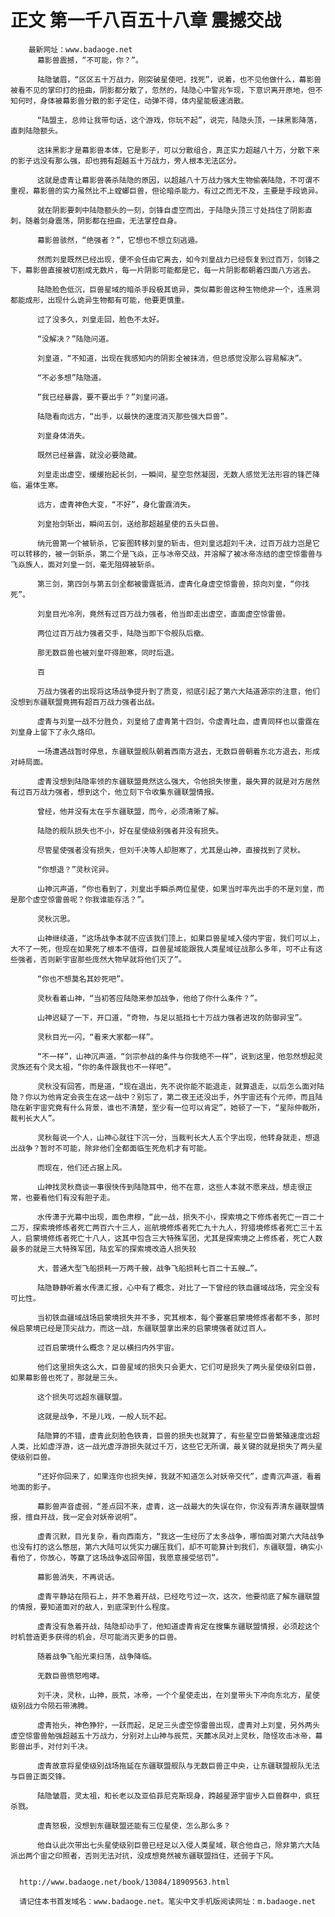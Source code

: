 # 正文 第一千八百五十八章 震撼交战
        最新网址：www.badaoge.net
          幕影兽震撼，“不可能，你？”。
      
          陆隐皱眉，“区区五十万战力，刚突破星使吧，找死”，说着，也不见他做什么，幕影兽被看不见的掌印打的扭曲，阴影都分散了，忽然的，陆隐心中警兆乍现，下意识离开原地，但不知何时，身体被幕影兽分散的影子定住，动弹不得，体内星能极速消散。
      
          “陆盟主，总帅让我带句话，这个游戏，你玩不起”，说完，陆隐头顶，一抹黑影降落，直刺陆隐额头。
      
          这抹黑影才是幕影兽本体，它是影子，可以分散组合，真正实力超越八十万，分散下来的影子远没有那么强，却也拥有超越五十万战力，旁人根本无法区分。
      
          这就是虚青让幕影兽袭杀陆隐的原因，以超越八十万战力强大生物偷袭陆隐，不可谓不重视，幕影兽的实力虽然比不上螳螂巨兽，但论暗杀能力，有过之而无不及，主要是手段诡异。
      
          就在阴影要刺中陆隐额头的一刻，剑锋自虚空而出，于陆隐头顶三寸处挡住了阴影直刺，随着剑身震荡，阴影都在扭曲，无法掌控自身。
      
          幕影兽骇然，“绝强者？”，它想也不想立刻逃遁。
      
          然而刘皇既然已经出现，便不会任由它离去，如今刘皇战力已经恢复到过百万，剑锋之下，幕影兽直接被切割成无数片，每一片阴影可能都是它，每一片阴影都朝着四面八方逃去。
      
          陆隐脸色低沉，巨兽星域的暗杀手段极其诡异，类似幕影兽这种生物绝非一个，连黑洞都能成形，出现什么诡异生物都有可能，他要更慎重。
      
          过了没多久，刘皇走回，脸色不太好。
      
          “没解决？”陆隐问道。
      
          刘皇道，“不知道，出现在我感知内的阴影全被抹消，但总感觉没那么容易解决”。
      
          “不必多想”陆隐道。
      
          “我已经暴露，要不要出手？”刘皇问道。
      
          陆隐看向远方，“出手，以最快的速度消灭那些强大巨兽”。
      
          刘皇身体消失。
      
          既然已经暴露，就没必要隐藏。
      
          刘皇走出虚空，缓缓抬起长剑，一瞬间，星空忽然凝固，无数人感觉无法形容的锋芒降临，遍体生寒。
      
          远方，虚青神色大变，“不好”，身化雷霆消失。
      
          刘皇抬剑斩出，瞬间五剑，送给那超越星使的五头巨兽。
      
          纳元兽第一个被斩杀，它妄图转移刘皇的斩击，但刘皇远超刘千决，过百万战力岂是它可以转移的，被一剑斩杀，第二个是飞焱，正与冰帝交战，并溶解了被冰帝冻结的虚空惊雷兽与飞焱族人，面对刘皇一剑，毫无阻碍被斩杀。
      
          第三剑，第四剑与第五剑全都被雷霆抵消，虚青化身虚空惊雷兽，掠向刘皇，“你找死”。
      
          刘皇目光冷冽，竟然有过百万战力强者，他当即走出虚空，直面虚空惊雷兽。
      
          两位过百万战力强者交手，陆隐当即下令舰队后撤。
      
          那无数巨兽也被刘皇吓得胆寒，同时后退。
      
          百
      
          万战力强者的出现将这场战争提升到了质变，彻底引起了第六大陆道源宗的注意，他们没想到东疆联盟竟拥有超百万战力强者出战。
      
          虚青与刘皇一战不分胜负，刘皇给了虚青第十四剑，令虚青吐血，虚青同样也以雷霆在刘皇身上留下了永久烙印。
      
          一场遭遇战暂时停息，东疆联盟舰队朝着西南方退去，无数巨兽朝着东北方退去，形成对峙局面。
      
          虚青没想到陆隐率领的东疆联盟竟然这么强大，令他损失惨重，最失算的就是对方居然有过百万战力强者，想到这个，他立刻下令收集东疆联盟情报。
      
          曾经，他并没有太在乎东疆联盟，而今，必须清晰了解。
      
          陆隐的舰队损失也不小，好在星使级别强者并没有损失。
      
          尽管星使强者没有损失，但刘千决等人却胆寒了，尤其是山神，直接找到了灵秋。
      
          “你想退？”灵秋诧异。
      
          山神沉声道，“你也看到了，刘皇出手瞬杀两位星使，如果当时率先出手的不是刘皇，而是那个虚空惊雷兽呢？你我谁能存活？”。
      
          灵秋沉思。
      
          山神继续道，“这场战争本就不应该我们顶上，如果巨兽星域入侵内宇宙，我们可以上，大不了一死，但现在如果死了根本不值得，巨兽星域能跟我人类星域征战那么多年，可不止有这些强者，否则新宇宙那些庞然大物早就将他们灭了”。
      
          “你也不想莫名其妙死吧”。
      
          灵秋看着山神，“当初答应陆隐来参加战争，他给了你什么条件？”。
      
          山神迟疑了一下，开口道，“奇物，与足以抵挡七十万战力强者进攻的防御异宝”。
      
          灵秋目光一闪，“看来大家都一样”。
      
          “不一样”，山神沉声道，“剑宗参战的条件与你我绝不一样”，说到这里，他忽然想起灵灵族还有个灵太祖，“你的条件跟我也不一样吧”。
      
          灵秋没有回答，而是道，“现在退出，先不说你能不能退走，就算退走，以后怎么面对陆隐？你以为他肯定会丧生在这一战中？别忘了，第二夜王还没出手，外宇宙还有个元师，而且陆隐在新宇宙究竟有什么背景，谁也不清楚，至少有一位可以肯定”，她顿了一下，“星际仲裁所，裁判长大人”。
      
          灵秋每说一个人，山神心就往下沉一分，当裁判长大人五个字出现，他转身就走，想退出战争？暂时不可能，除非他们全都面临生死危机才有可能。
      
          而现在，他们还占据上风。
      
          山神找灵秋商谈一事很快传到陆隐耳中，他不在意，这些人本就不愿来战，想走很正常，也要看他们有没有胆子走。
      
          水传潇于光幕中出现，面色肃穆，“此一战，损失不小，探索境之下修炼者死亡一百二十二万，探索境修炼者死亡两百六十三人，巡航境修炼者死亡九十九人，狩猎境修炼者死亡三十五人，启蒙境修炼者死亡十八人，这其中包含三大特殊军团，尤其是探索境之上修炼者，死亡人数最多的就是三大特殊军团，陆玄军的探索境改造人损失较
      
          大，普通大型飞船损耗一万两千艘，战争飞船损耗七百二十五艘…”。
      
          陆隐静静听着水传潇汇报，心中有了概念，对比了一下曾经的铁血疆域战场，完全没有可比性。
      
          当初铁血疆域战场启蒙境损失并不多，究其根本，每个要塞启蒙境修炼者都不多，那时候启蒙境已经是顶尖战力，而这一战，东疆联盟拿出来的启蒙境强者就过百人。
      
          过百启蒙境什么概念？足以横扫内外宇宙。
      
          他们这里损失这么大，巨兽星域的损失只会更大，它们可是损失了两头星使级别巨兽，如果幕影兽也死了，那就是三头。
      
          这个损失可远超东疆联盟。
      
          这就是战争，不是儿戏，一般人玩不起。
      
          陆隐算的不错，虚青此刻脸色铁青，巨兽的损失也就算了，有些星空巨兽繁殖速度远超人类，比如虚浮游，这一战光虚浮游损失就过千万，这些它无所谓，最关键的就是损失了两头星使级别巨兽。
      
          “还好你回来了，如果连你也损失掉，我就不知道怎么对妖帝交代”，虚青沉声道，看着地面的影子。
      
          幕影兽声音虚弱，“差点回不来，虚青，这一战最大的失误在你，你没有弄清东疆联盟情报，擅自开战，我一定会对妖帝说明”。
      
          虚青沉默，目光复杂，看向西南方，“我这一生经历了太多战争，哪怕面对第六大陆战争也没有打的这么憋屈，第六大陆可以凭实力碾压我们，却不可能算计到我们，东疆联盟，确实小看他了，你放心，等赢了这场战争返回帝国，我愿意接受惩罚”。
      
          幕影兽消失，不再说话。
      
          虚青平静站在陨石上，并不急着开战，已经吃亏过一次，这次，他要彻底了解东疆联盟的情报，要知道面对的敌人，到底深到什么程度。
      
          虚青没有急着开战，陆隐却动手了，他知道虚青肯定在搜集东疆联盟情报，必须趁这个时机营造更多获得的机会，尽可能消灭更多的巨兽。
      
          随着战争飞船光束扫荡，战争降临。
      
          无数巨兽愤怒咆哮。
      
          刘千决，灵秋，山神，辰荒，冰帝，一个个星使走出，在刘皇带头下冲向东北方，星使级别战力令陨石带沸腾。
      
          虚青抬头，神色狰狞，一跃而起，足足三头虚空惊雷兽出现，虚青对上刘皇，另外两头虚空惊雷兽勉强超越五十万战力，分别对上山神与辰荒，天麓冰凤对上灵秋，隐怪攻击冰帝，幕影兽出手，对付刘千决。
      
          虚青故意将星使级别战场拖延在东疆联盟舰队与无数巨兽正中央，让东疆联盟舰队无法与巨兽正面交锋。
      
          陆隐皱眉，灵太祖，和长老以及亚伯菲尼克斯现身，跨越星源宇宙步入巨兽群中，疯狂杀戮。
      
          虚青怒极，没想到东疆联盟还能有三位星使，怎么那么多？
      
          他自认此次带出七头星使级别巨兽已经足以入侵人类星域，联合他自己，除非第六大陆派出两个宙之印照者，否则无法对抗，没成想竟然被东疆联盟挡住，还弱于下风。
      
      
      http://www.badaoge.net/book/13084/18909563.html
      
      请记住本书首发域名：www.badaoge.net。笔尖中文手机版阅读网址：m.badaoge.net